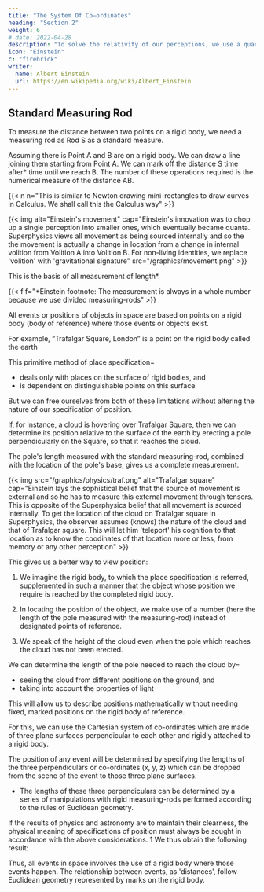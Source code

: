 ```yaml
---
title: "The System Of Co–ordinates"
heading: "Section 2"
weight: 6
# date: 2022-04-28
description: "To solve the relativity of our perceptions, we use a quantum as our measuring rod which we add to itself"
icon: "Einstein"
c: "firebrick"
writer:
  name: Albert Einstein
  url: https://en.wikipedia.org/wiki/Albert_Einstein
---
```




## Standard Measuring Rod

To measure the distance between two points on a rigid body, we need a measuring rod as Rod S as a standard measure. 

Assuming there is Point A and B are on a rigid body. We can draw a line joining them starting from Point A. We can mark off the distance S time after* time until we reach B. The number of these operations required is the numerical measure of the distance AB.


{{< n n="This is similar to Newton drawing mini-rectangles to draw curves in Calculus. We shall call this the Calculus way" >}}



{{< img alt="Einstein's movement" cap="Einstein's innovation was to chop up a single perception into smaller ones, which eventually became quanta. Superphysics views all movement as being sourced internally and so the the movement is actually a change in location from a change in internal volition from Volition A into Volition B. For non-living identities, we replace 'volition' with 'gravitational signature" src="/graphics/movement.png" >}}


This is the basis of all measurement of length*.


{{< f f="*Einstein footnote: The measurement is always in a whole number because we use divided measuring-rods" >}}


All events or positions of objects in space are based on points on a rigid body (body of reference) where those events or objects exist. 

For example, “Trafalgar Square, London” is a point on the rigid body called the earth

This primitive method of place specification= 
- deals only with places on the surface of rigid bodies, and
- is dependent on distinguishable points on this surface

But we can free ourselves from both of these limitations without altering the nature of our specification of position.

If, for instance, a cloud is hovering over Trafalgar Square, then we can determine its position relative to the surface
of the earth by erecting a pole perpendicularly on the Square, so that it reaches the cloud. 

The pole's length measured with the standard measuring-rod, combined with the location of the pole's base, gives us a complete measurement. 


{{< img src="/graphics/physics/traf.png" alt="Trafalgar square" cap="Einstein lays the sophistical belief that the source of movement is external and so he has to measure this external movement through tensors. This is opposite of the Superphysics belief that all movement is sourced internally. To get the location of the cloud on Trafalgar square in Superphysics, the observer assumes (knows) the nature of the cloud and that of Trafalgar square. This will let him 'teleport' his cognition to that location as to know the coodinates of that location more or less, from memory or any other perception"  >}}


This gives us a better way to view position:

1. We imagine the rigid body, to which the place specification is referred, supplemented in such a manner that the object whose position we require is reached by the completed rigid body.

2. In locating the position of the object, we make use of a number (here the length of the pole measured with the measuring-rod) instead of designated points of reference.

3. We speak of the height of the cloud even when the pole which reaches the cloud has not been erected. 



We can determine the length of the pole needed to reach the cloud by= 
- seeing the cloud from different positions on the ground, and
- taking into account the properties of light

This will allow us to describe positions mathematically without needing fixed, marked positions on the rigid body of reference. 

For this, we can use the Cartesian system of co-ordinates which are made of three plane surfaces perpendicular to each other and rigidly attached to a rigid body. 

The position of any event will be determined by specifying the lengths of the three perpendiculars or co-ordinates (x, y, z) which can be dropped from the scene of the event to those three plane surfaces. 
- The lengths of these three perpendiculars can be determined by a series of manipulations with rigid measuring-rods performed according to the rules of Euclidean geometry.

<!-- In practice, the rigid surfaces which constitute the system of co-ordinates are generally not
available; furthermore, the magnitudes of the coordinates are not actually determined by constructions with rigid rods, but by indirect means. -->

If the results of physics and astronomy are to maintain their clearness, the physical meaning of
specifications of position must always be sought in accordance with the above considerations. 1
We thus obtain the following result:

Thus, all events in space involves the use of a rigid body where those events happen. The relationship between events, as 'distances', follow Euclidean geometry represented by marks on the rigid body. 

<!-- to which such events have to be referred. The resulting relationship takes for granted that the laws of Euclidean geometry hold for “distances,” the “distance” being represented physically by means of the convention of two marks on a rigid body.

1 A refinement and modification of these views does not become
necessary until we come to deal with the general theory of relativity,
treated in the second part of this book. -->